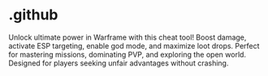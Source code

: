# .github
Unlock ultimate power in Warframe with this cheat tool! Boost damage, activate ESP targeting, enable god mode, and maximize loot drops. Perfect for mastering missions, dominating PVP, and exploring the open world. Designed for players seeking unfair advantages without crashing.
